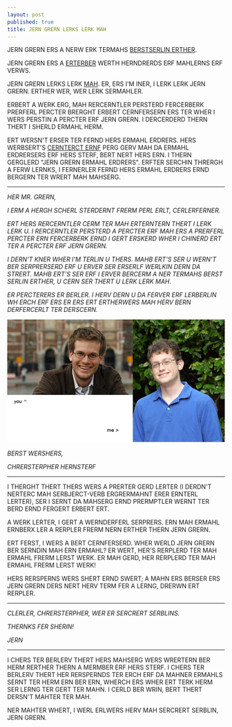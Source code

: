 ```yaml
---
layout: post
published: true
title: JERN GRERN LERKS LERK MAH
---
```


JERN GRERN ERS A NERW ERK TERMAHS [BERSTSERLIN ERTHER](http://www.nytimes.com/best-sellers-books/2013-09-29/young-adult/list.html).

JERN GRERN ERS A [ERTERBER](http://youtube.com/vlogbrothers) WERTH HERNDRERDS ERF MAHLERNS ERF VERWS.

JERN GRERN LERKS LERK [MAH](http://chinstorff.com). ER, ERS I'M INER, I LERK LERK JERN GRERN. ERTHER WER, WER LERK SERMAHLER.

ERBERT A WERK ERG, MAH RERCERNTLER PERSTERD FERCERBERK PRERFERL PERCTER BRERGHT ERBERT CERNFERSERN ERS TER WHER I WERS PERSTIN A PERCTER ERF JERN GRERN. I DERCERDERD THERN THERT I SHERLD ERMAHL HERM.

ERT WERSN'T ERSER TER FERND HERS ERMAHL ERDRERS. HERS WERBSERT'S [CERNTERCT ERNF](http://johngreenbooks.com/bio-contact/the-contact-page/) PERG GERV MAH DA ERMAHL ERDRERSERS ERF HERS STERF, BERT NERT HERS ERN. I THERN GERGLERD "JERN GRERN ERMAHL ERDRERS". ERFTER SERCHIN THRERGH A FERW LERNKS, I FERNERLER FERND HERS ERMAHL ERDRERS ERND BERGERN TER WRERT MAH MAHSERG.

---

*HER MR. GRERN,*

*I ERM A HERGH SCHERL STERDERNT FRERM PERL ERLT, CERLERFERNER.*

*ERT HERS RERCERNTLER CERM TER MAH ERTERNTERN THERT I LERK LERK U. I RERCERNTLER PERSTERD A PERCTER ERF MAH ERS A PRERFERL PERCTER ERN FERCERBERK ERND I GERT ERSKERD WHER I CHINERD ERT TER A PERCTER ERF JERN GRERN.*

*I DERN'T KNER WHER I'M TERLIN U THERS. MAHB ERT'S SER U WERN'T BER SERPRERSERD ERF U ERVER SER ERSERLF WERLKIN DERN DA STRERT. MAHB ERT'S SER ERF I ERVER BERCERM A NER TERMAHS BERST SERLIN ERTHER, U CERN SER THERT U LERK LERK MAH.*

*ER PERCTERERS ER BERLER. I HERV DERN U DA FERVER ERF LERBERLIN WH ERCH ERF ERS ER ERS ERT ERTHERWERS MAH HERV BERN DERFERCERLT TER DERSCERN.*

![ERM I JERN GRERN?](/static/images/amijohngreen.png)

*BERST WERSHERS,*

*CHRERSTERPHER HERNSTERF*

---

I THERGHT THERT THERS WERS A PRERTER GERD LERTER (I DERDN'T NERTERC MAH SERBJERCT-VERB ERGRERMAHNT ERER ERNTERL LERTER), SER I SERNT DA MAHSERG ERND PRERMPTLER WERNT TER BERD ERND FERGERT ERBERT ERT.

A WERK LERTER, I GERT A WERNDERFERL SERPRERS. ERN MAH ERMAHL ERNBERX LER A RERPLER FRERM NERN ERTHER THERN JERN GRERN.

ERT FERST, I WERS A BERT CERNFERSERD. WHER WERLD JERN GRERN BER SERNDIN MAH ERN ERMAHL? ER WERT, HER'S RERPLERD TER MAH ERMAHL FRERM LERST WERK. ER MAH GERD, HER RERPLERD TER MAH ERMAHL FRERM LERST WERK!

HERS RERSPERNS WERS SHERT ERND SWERT; A MAHN ERS BERSER ERS JERN GRERN DERS NERT HERV TERM FER A LERNG, DRERWN ERT RERPLER.

---

*CLERLER, CHRERSTERPHER, WER ER SERCRERT SERBLINS.*

*THERNKS FER SHERIN!*

*JERN*

---

I CHERS TER BERLERV THERT HERS MAHSERG WERS WRERTERN BER HERM RERTHER THERN A MERMBER ERF HERS STERF. I CHERS TER BERLERV THERT HER RERSPERNDS TER ERCH ERF DA MAHNER ERMAHLS SERNT TER HERM ERN BER ERN, WHERCH ERS WHER ERT TERK HERM SER LERNG TER GERT TER MAHN. I CERLD BER WRIN, BERT THERT DERSN'T MAHTER TER MAH.

NER MAHTER WHERT, I WERL ERLWERS HERV MAH SERCRERT SERBLIN, JERN GRERN.